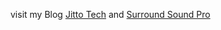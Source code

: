 
visit my Blog [Jitto Tech](https://www.jittotech.com/)
and 
[Surround Sound Pro](https://surroundsoundpro.netlify.app)
